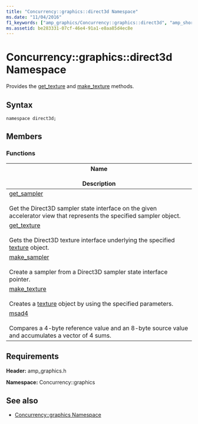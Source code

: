 ```yaml
---
title: "Concurrency::graphics::direct3d Namespace"
ms.date: "11/04/2016"
f1_keywords: ["amp_graphics/Concurrency::graphics::direct3d", "amp_short_vectors/Concurrency::graphics::direct3d"]
ms.assetid: be283331-07cf-46e4-91a1-e8aa85d4ec8e
---
```

# Concurrency::graphics::direct3d Namespace

Provides the [get_texture](concurrency-graphics-direct3d-namespace-functions.md#get_texture) and [make_texture](concurrency-graphics-direct3d-namespace-functions.md#make_texture) methods.

## Syntax

```
namespace direct3d;
```

## Members

### Functions

|Name<br /><br /> Description|
|--------------------------|
|[get_sampler](concurrency-graphics-direct3d-namespace-functions.md#get_sampler)<br /><br /> Get the Direct3D sampler state interface on the given accelerator view that represents the specified sampler object.|
|[get_texture](concurrency-graphics-direct3d-namespace-functions.md#get_texture)<br /><br /> Gets the Direct3D texture interface underlying the specified [texture](texture-class.md) object.|
|[make_sampler](concurrency-graphics-direct3d-namespace-functions.md#make_sampler)<br /><br /> Create a sampler from a Direct3D sampler state interface pointer.|
|[make_texture](concurrency-graphics-direct3d-namespace-functions.md#make_texture)<br /><br /> Creates a [texture](texture-class.md) object by using the specified parameters.|
|[msad4](concurrency-graphics-direct3d-namespace-functions.md#msad4)<br /><br /> Compares a 4-byte reference value and an 8-byte source value and accumulates a vector of 4 sums.|

## Requirements

**Header:** amp_graphics.h

**Namespace:** Concurrency::graphics

## See also

- [Concurrency::graphics Namespace](concurrency-graphics-namespace.md)
